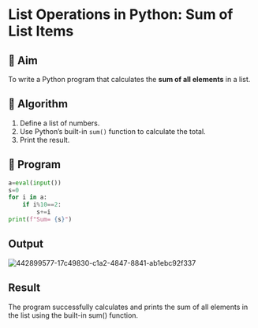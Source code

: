 # List Operations in Python: Sum of List Items

## 🎯 Aim
To write a Python program that calculates the **sum of all elements** in a list.

## 🧠 Algorithm
1. Define a list of numbers.
2. Use Python’s built-in `sum()` function to calculate the total.
3. Print the result.

## 🧾 Program
```python
a=eval(input())
s=0
for i in a:
    if i%10==2:
        s+=i
print(f"Sum= {s}")
```
## Output

![442899577-17c49830-c1a2-4847-8841-ab1ebc92f337](https://github.com/user-attachments/assets/834b612d-de20-47e4-aba2-54a52c7e3913)



## Result

The program successfully calculates and prints the sum of all elements in the list using the built-in sum() function.
